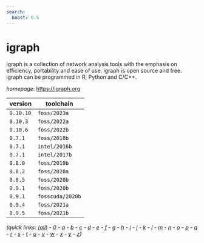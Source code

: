 ```yaml
---
search:
  boost: 0.5
---
```

# igraph

igraph is a collection of network analysis tools with the emphasis on efficiency, portability and ease of use. igraph is open source and free. igraph can be programmed in R, Python and C/C++.

*homepage*: <https://igraph.org>

version | toolchain
--------|----------
``0.10.10`` | ``foss/2023a``
``0.10.3`` | ``foss/2022a``
``0.10.6`` | ``foss/2022b``
``0.7.1`` | ``foss/2018b``
``0.7.1`` | ``intel/2016b``
``0.7.1`` | ``intel/2017b``
``0.8.0`` | ``foss/2019b``
``0.8.2`` | ``foss/2020a``
``0.8.5`` | ``foss/2020b``
``0.9.1`` | ``foss/2020b``
``0.9.1`` | ``fosscuda/2020b``
``0.9.4`` | ``foss/2021a``
``0.9.5`` | ``foss/2021b``


*(quick links: [(all)](../index.md) - [0](../0/index.md) - [a](../a/index.md) - [b](../b/index.md) - [c](../c/index.md) - [d](../d/index.md) - [e](../e/index.md) - [f](../f/index.md) - [g](../g/index.md) - [h](../h/index.md) - [i](../i/index.md) - [j](../j/index.md) - [k](../k/index.md) - [l](../l/index.md) - [m](../m/index.md) - [n](../n/index.md) - [o](../o/index.md) - [p](../p/index.md) - [q](../q/index.md) - [r](../r/index.md) - [s](../s/index.md) - [t](../t/index.md) - [u](../u/index.md) - [v](../v/index.md) - [w](../w/index.md) - [x](../x/index.md) - [y](../y/index.md) - [z](../z/index.md))*

